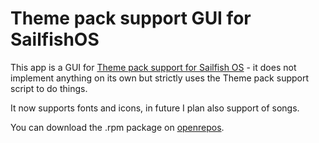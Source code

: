 # Theme pack support GUI for SailfishOS

This app is a GUI for [Theme pack support for Sailfish OS](https://github.com/fravaccaro/themepacksupport-sailfishos) - it does not implement anything on its own but strictly uses the Theme pack support script to do things.

It now supports fonts and icons, in future I plan also support of songs.

You can download the .rpm package on [openrepos](https://openrepos.net/content/rikudousennin/gui-theme-pack-support-sailfish-os).
